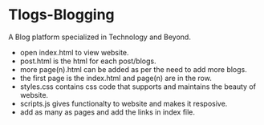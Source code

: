 # Tlogs-Blogging

A Blog platform specialized in Technology and Beyond.

* open index.html to view website.
* post.html is the html for each post/blogs.
* more page(n).html can be added as per the need to add more blogs.
* the first page is the index.html and page(n) are in the row.
* styles.css contains css code that supports and maintains the beauty of website.
* scripts.js gives functionalty to website and makes it resposive.
* add as many as pages and add the links in index file.

